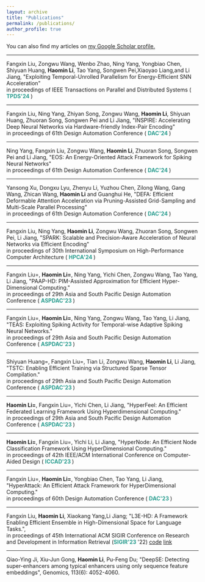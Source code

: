 ```yaml
---
layout: archive
title: "Publications"
permalink: /publications/
author_profile: true
---
```


You can also find my articles on <u><a href="https://scholar.google.com/citations?hl=zh-CN&user=635o82sAAAAJ">my Google Scholar profile</a>.</u>

--------


Fangxin Liu, Zongwu Wang, Wenbo Zhao, Ning Yang, Yongbiao Chen, Shiyuan Huang, **Haomin Li**, Tao Yang, Songwen Pei,Xiaoyao Liang,and Li Jiang, "Exploiting Temporal-Unrolled Parallelism for Energy-Efficient SNN Acceleration"
<br>in proceedings of IEEE Transactions on Parallel and Distributed Systems ( <b><font color="#2a9d8f">TPDS'24 </font></b> )

--------

Fangxin Liu, Ning Yang, Zhiyan Song, Zongwu Wang, **Haomin Li**, Shiyuan Huang, Zhuoran Song, Songwen Pei and Li Jiang, "INSPIRE: Accelerating Deep Neural Networks via Hardware-friendly Index-Pair Encoding"
<br>in proceedings of 61th Design Automation Conference ( <b><font color="#2a9d8f">DAC'24 </font></b> )

--------

Ning Yang, Fangxin Liu, Zongwu Wang, **Haomin Li**, Zhuoran Song, Songwen Pei and Li Jiang, "EOS: An Energy-Oriented Attack Framework for Spiking Neural Networks"
<br>in proceedings of 61th Design Automation Conference ( <b><font color="#2a9d8f">DAC'24 </font></b> )

--------

Yansong Xu, Dongxu Lyu, Zhenyu Li, Yuzhou Chen, Zilong Wang, Gang Wang, Zhican Wang, **Haomin Li** and Guanghui He, "DEFA: Efficient Deformable Attention Acceleration via Pruning-Assisted Grid-Sampling and Multi-Scale Parallel Processing"
<br>in proceedings of 61th Design Automation Conference ( <b><font color="#2a9d8f">DAC'24 </font></b> )

--------

Fangxin Liu, Ning Yang, **Haomin Li**, Zongwu Wang, Zhuoran Song, Songwen Pei, Li Jiang, "SPARK: Scalable and Precision-Aware Acceleration of Neural Networks via Efficient Encoding"
<br>in proceedings of 30th International Symposium on High-Performance Computer Architecture ( <b><font color="#2a9d8f">HPCA'24 </font></b> )

--------

Fangxin Liu=, **Haomin Li=**, Ning Yang, Yichi Chen, Zongwu Wang, Tao Yang, Li Jiang, "PAAP-HD: PIM-Assisted Approximation for Efficient Hyper-Dimensional Computing."
<br>in proceedings of 29th Asia and South Pacific Design Automation Conference ( <b><font color="#2a9d8f">ASPDAC'23 </font></b> )

--------

Fangxin Liu=, **Haomin Li=**, Ning Yang, Zongwu Wang, Tao Yang, Li Jiang, "TEAS: Exploiting Spiking Activity for Temporal-wise Adaptive Spiking Neural Networks."
<br>in proceedings of 29th Asia and South Pacific Design Automation Conference ( <b><font color="#2a9d8f">ASPDAC'23 </font></b> )

--------

Shiyuan Huang=, Fangxin Liu=, Tian Li, Zongwu Wang, **Haomin Li**, Li Jiang, "TSTC: Enabling Efficient Training via Structured Sparse Tensor Compilation."
<br>in proceedings of 29th Asia and South Pacific Design Automation Conference ( <b><font color="#2a9d8f">ASPDAC'23 </font></b> )

--------

**Haomin Li=**, Fangxin Liu=, Yichi Chen, Li Jiang, "HyperFeel: An Efficient Federated Learning Framework Using Hyperdimensional Computing."
<br>in proceedings of 29th Asia and South Pacific Design Automation Conference ( <b><font color="#2a9d8f">ASPDAC'23 </font></b> )

--------

**Haomin Li=**, Fangxin Liu=, Yichi Li, Li Jiang, "HyperNode: An Efficient Node Classification Framework Using HyperDimensional Computing."
<br>in proceedings of 42th IEEE/ACM International Conference on Computer-Aided Design ( <b><font color="#2a9d8f">ICCAD'23 </font></b> )

--------

Fangxin Liu=, **Haomin Li=**, Yongbiao Chen, Tao Yang, Li Jiang, "HyperAttack: An Efficient Attack Framework for HyperDimensional Computing."
<br>in proceedings of 60th Design Automation Conference ( <b><font color="#2a9d8f">DAC'23 </font></b> )

--------
Fangxin Liu, **Haomin Li**, Xiaokang Yang,Li Jiang; "L3E-HD: A Framework Enabling Efficient Ensemble in High-Dimensional Space for Language Tasks.",
<br>in proceedings of 45th International ACM SIGIR Conference on Research and Development in Information Retrieval (<b><font color="#2a9d8f">SIGIR'23 </font></b>'22)
[code](https://github.com/MXHX7199/SIGIR22-EnsembleHDC)
[link](https://dl.acm.org/doi/abs/10.1145/3477495.3531761)


--------
Qiao-Ying Ji, Xiu-Jun Gong, **Haomin Li**, Pu-Feng Du; "DeepSE: Detecting super-enhancers among typical enhancers using only sequence feature embeddings", Genomics, 113(6): 4052-4060.

<!-- {% for post in site.publications reversed %}
  {% include archive-single.html %}
{% endfor %} -->
